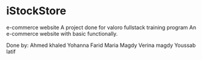 # iStockStore
e-commerce website
A project done for valoro fullstack training program
An e-commerce website with basic functionally.

Done by:
Ahmed khaled 
Yohanna Farid
Maria Magdy
Verina magdy
Youssab latif
